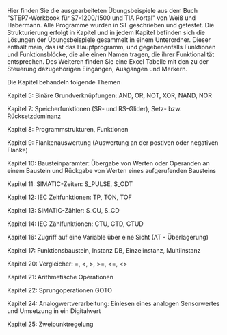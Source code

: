 Hier finden Sie die ausgearbeiteten Übungsbeispiele aus dem Buch "STEP7-Workbook für S7-1200/1500 und TIA Portal" von Weiß und Habermann. Alle Programme wurden in ST geschrieben und getestet.
Die Strukturierung erfolgt in Kapitel und in jedem Kapitel befinden sich die Lösungen der Übungsbeispiele gesammelt in einem Unterordner. Dieser enthält main, das ist das Hauptprogramm, und gegebenenfalls
Funktionen und Funktionsblöcke, die alle einen Namen tragen, die ihrer Funktionalität entsprechen. Des Weiteren finden Sie eine Excel Tabelle mit den zu der Steuerung dazugehörigen Eingängen, Ausgängen und 
Merkern.

Die Kapitel behandeln folgende Themen

Kapitel 5:
  Binäre Grundverknüpfungen: AND, OR, NOT, XOR, NAND, NOR

Kapitel 7:
  Speicherfunktionen (SR- und RS-Glider), Setz- bzw. Rücksetzdominanz

Kapitel 8:
  Programmstrukturen, Funktionen

Kapitel 9:
  Flankenauswertung (Auswertung an der postiven oder negativen Flanke)

Kapitel 10:
  Bausteinparamter: Übergabe von Werten oder Operanden an einem Baustein und Rückgabe von Werten eines aufgerufenden Bausteins

Kapitel 11:
  SIMATIC-Zeiten: S_PULSE, S_ODT

Kapitel 12:
  IEC Zeitfunktionen: TP, TON, TOF

Kapitel 13:
  SIMATIC-Zähler: S_CU, S_CD

Kapitel 14:
  IEC Zählfunktionen: CTU, CTD, CTUD

Kapitel 16:
  Zugriff auf eine Variable über eine Sicht (AT - Überlagerung)

Kapitel 17:
  Funktionsbaustein, Instanz DB, Einzelinstanz, Multiinstanz

Kapitel 20:
  Vergleicher: =, <, >, >=, <=, <>

Kapitel 21:
  Arithmetische Operationen

Kapitel 22:
  Sprungoperationen GOTO

Kapitel 24:
  Analogwertverarbeitung: Einlesen eines analogen Sensorwertes und Umsetzung in ein Digitalwert

Kapitel 25:
  Zweipunktregelung

